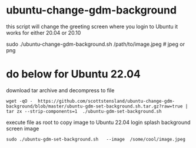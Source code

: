 # ubuntu-change-gdm-background

this script will change the greeting screen where you login to Ubuntu
it works for either 20.04 or 20.10


sudo ./ubuntu-change-gdm-background.sh  /path/to/image.jpeg #  jpeg or png




# do below for Ubuntu 22.04

download tar archive and decompress to file

```
wget -qO -  https://github.com/scottstensland/ubuntu-change-gdm-background/blob/master/ubuntu-gdm-set-background.sh.tar.gz?raw=true |   tar zx --strip-components=1  ./ubuntu-gdm-set-background.sh
```

execute file as root to copy image to Ubuntu 22.04 login splash background screen image

```
sudo ./ubuntu-gdm-set-background.sh   --image  /some/cool/image.jpeg

```

